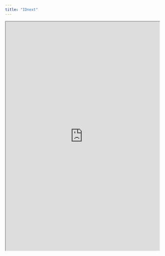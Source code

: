 ```yaml
---
title: "IDnext"
---
```



<iframe height="750" width="100%" src="https://ewelton.github.io/ktest/wiki.html#IDnext"></iframe>
